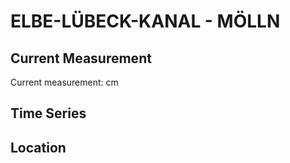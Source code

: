 # ELBE-LÜBECK-KANAL - MÖLLN

## Current Measurement

Current measurement: <Value topic="rivers/pegel-online/ELK/MOELLN/measurementValue"/> cm

## Time Series

<TimeSeries topic="rivers/pegel-online/ELK/MOELLN/measurementValue" period="week" />

## Location

<WorldMap>
  <Marker lat="53.62445383654054" lon="10.674800312274579" labelTopic="rivers/pegel-online/ELK/MOELLN/measurementValue" />
</WorldMap>
